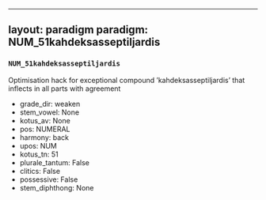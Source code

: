 
---
layout: paradigm
paradigm: NUM_51kahdeksasseptiljardis
---
### ` NUM_51kahdeksasseptiljardis `

Optimisation hack for exceptional compound ’kahdeksasseptiljardis’ that inflects in all parts with agreement
* grade_dir: weaken
* stem_vowel: None
* kotus_av: None
* pos: NUMERAL
* harmony: back
* upos: NUM
* kotus_tn: 51
* plurale_tantum: False
* clitics: False
* possessive: False
* stem_diphthong: None
